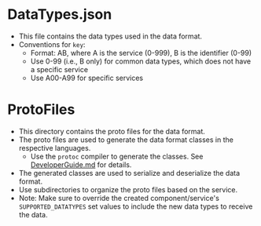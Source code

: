 # DataTypes.json

- This file contains the data types used in the data format.
- Conventions for `key`:
    - Format: AB, where A is the service (0-999), B is the identifier (0-99)
    - Use 0-99 (i.e., B only) for common data types, which does not have a specific service
    - Use A00-A99 for specific services

# ProtoFiles

- This directory contains the proto files for the data format.
- The proto files are used to generate the data format classes in the respective languages.
    - Use the `protoc` compiler to generate the classes. See [DeveloperGuide.md](../DeveloperGuide.md) for details.
- The generated classes are used to serialize and deserialize the data format.
- Use subdirectories to organize the proto files based on the service.
- Note: Make sure to override the created component/service's `SUPPORTED_DATATYPES` set values to include the new data types to receive the data.
